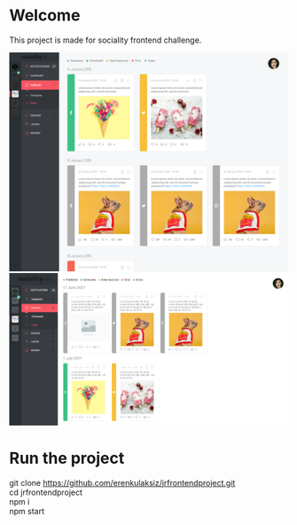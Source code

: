 # Welcome

This project is made for sociality frontend challenge.

![Design](/design.png?raw=true)
![Screenshot](/screenshot.png?raw=true)

# Run the project

git clone https://github.com/erenkulaksiz/jrfrontendproject.git<br/>
cd jrfrontendproject<br/>
npm i<br/>
npm start<br/>
